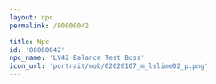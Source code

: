 ```yaml
---
layout: npc
permalink: /80000042

title: Npc
id: '80000042'
npc_name: 'LV42 Balance Test Boss'
icon_url: 'portrait/mob/02020107_m_lslime02_p.png'
---
```

